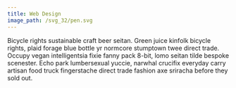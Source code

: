 ```yaml
---
title: Web Design
image_path: /svg_32/pen.svg
---
```


Bicycle rights sustainable craft beer seitan. Green juice kinfolk bicycle rights, plaid forage blue bottle yr normcore stumptown twee direct trade. Occupy vegan intelligentsia fixie fanny pack 8-bit, lomo seitan tilde bespoke scenester. Echo park lumbersexual yuccie, narwhal crucifix everyday carry artisan food truck fingerstache direct trade fashion axe sriracha before they sold out.&nbsp;